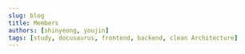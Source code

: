 ```yaml
---
slug: blog
title: Members
authors: [shinyeong, youjin]
tags: [study, docusaurus, frontend, backend, clean Architecture]
---
```

